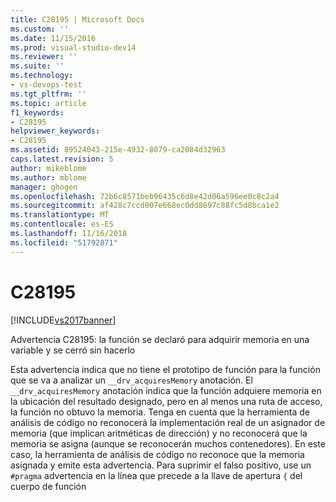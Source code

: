 ```yaml
---
title: C28195 | Microsoft Docs
ms.custom: ''
ms.date: 11/15/2016
ms.prod: visual-studio-dev14
ms.reviewer: ''
ms.suite: ''
ms.technology:
- vs-devops-test
ms.tgt_pltfrm: ''
ms.topic: article
f1_keywords:
- C28195
helpviewer_keywords:
- C28195
ms.assetid: 89524043-215e-4932-8079-ca2084d32963
caps.latest.revision: 5
author: mikeblome
ms.author: mblome
manager: ghogen
ms.openlocfilehash: 72b6c8571beb96435c6d8e42d06a596ee0c8c2a4
ms.sourcegitcommit: af428c7ccd007e668ec0dd8697c88fc5d8bca1e2
ms.translationtype: MT
ms.contentlocale: es-ES
ms.lasthandoff: 11/16/2018
ms.locfileid: "51792871"
---
```

# <a name="c28195"></a>C28195
[!INCLUDE[vs2017banner](../includes/vs2017banner.md)]

Advertencia C28195: la función se declaró para adquirir memoria en una variable y se cerró sin hacerlo  
  
 Esta advertencia indica que no tiene el prototipo de función para la función que se va a analizar un `__drv_acquiresMemory` anotación. El `__drv_acquiresMemory` anotación indica que la función adquiere memoria en la ubicación del resultado designado, pero en al menos una ruta de acceso, la función no obtuvo la memoria. Tenga en cuenta que la herramienta de análisis de código no reconocerá la implementación real de un asignador de memoria (que implican aritméticas de dirección) y no reconocerá que la memoria se asigna (aunque se reconocerán muchos contenedores). En este caso, la herramienta de análisis de código no reconoce que la memoria asignada y emite esta advertencia. Para suprimir el falso positivo, use un `#pragma` advertencia en la línea que precede a la llave de apertura `{` del cuerpo de función



